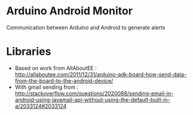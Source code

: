 Arduino Android Monitor
======================

Communication between Arduino and Android to generate alerts

Libraries
===================
* Based on work from AllAboutEE : http://allaboutee.com/2011/12/31/arduino-adk-board-how-send-data-from-the-board-to-the-android-device/
* With gmail sending from : http://stackoverflow.com/questions/2020088/sending-email-in-android-using-javamail-api-without-using-the-default-built-in-a/2033124#2033124
